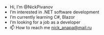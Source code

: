 - Hi, I’m @NickPivanov
- I’m interested in .NET software development
- I’m currently learning C#, Blazor
- I’m looking for a job as a developer
- 📫 How to reach me nick_anapa@mail.ru


